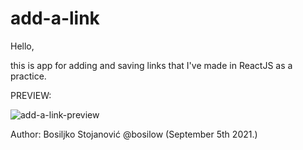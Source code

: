 # add-a-link

Hello, 

this is app for adding and saving links that I've made in ReactJS as a practice.

PREVIEW:

![add-a-link-preview](https://user-images.githubusercontent.com/85502390/132260322-9567f268-e32f-4470-8aba-97a6f0d83767.gif)

Author: Bosiljko Stojanović @bosilow (September 5th 2021.)

